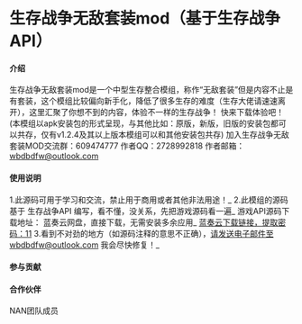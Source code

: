 # 生存战争无敌套装mod（基于生存战争API）

#### 介绍
生存战争无敌套装mod是一个中型生存整合模组，称作“无敌套装”但是内容不止是有套装，这个模组比较偏向新手化，降低了很多生存的难度（生存大佬请速速离开），这里汇聚了你想不到的内容，体验不一样的生存战争！ 快来下载体验吧！ (本模组以apk安装包的形式呈现，与其他比如：原版，新版，旧版的安装包都可以共存，仅有v1.2.4及其以上版本模组可以和其他安装包共存) 加入生存战争无敌套装MOD交流群：609474777 作者QQ：2728992818 作者邮箱：wbdbdfw@outlook.com
#### 使用说明

1.此源码可用于学习和交流，禁止用于商用或者其他非法用途！_
2.此模组的源码基于 生存战争API 编写，看不懂，没关系，先把游戏源码看一遍_
游戏API源码下载地址：
蓝奏云网盘，直接下载，无需安装多余应用_
[蓝奏云下载链接，提取密码：11](https://liveboy.lanzouj.com/b02qkv48h)
3.看到不对劲的地方（如源码注释的意思不正确），请发送电子邮件至wbdbdfw@outlook.com 我会尽快修复！_

#### 参与贡献



#### 合作伙伴

NAN团队成员